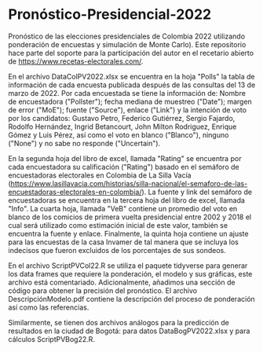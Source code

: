 # Pronóstico-Presidencial-2022
Pronóstico de las elecciones presidenciales de Colombia 2022 utilizando ponderación de encuestas y simulación de Monte Carlo). Este repositorio hace parte del soporte para la participación del autor en el recetario abierto de https://www.recetas-electorales.com/. 

En el archivo DataColPV2022.xlsx se encuentra en la hoja "Polls" la tabla de información de cada encuesta publicada después de las consultas del 13 de marzo de 2022. Por cada encuestada se tiene la información de: Nombre de encuestadora ("Pollster"); fecha mediana de muestreo ("Date"); margen de error ("MoE"); fuente ("Source"), enlace ("Link") y la intención de voto por los candidatos: Gustavo Petro, Federico Gutiérrez, Sergio Fajardo, Rodolfo Hernández, Ingrid Betancourt, John Milton Rodriguez, Enrique Gómez y Luis Pérez, así como el voto en blanco ("Blanco"), ninguno ("None") y no sabe no responde ("Uncertain"). 

En la segunda hoja del libro de excel, llamada "Rating" se encuentra por cada encuestadora su calificación ("Rating") basado en el semáforo de encuestadoras electorales en Colombia de La Silla Vacía (https://www.lasillavacia.com/historias/silla-nacional/el-semaforo-de-las-encuestadoras-electorales-en-colombia/). La fuente y link del semáforo de encuestadoras se encuentra en la tercera hoja del libro de excel, llamada "Info". La cuarta hoja, llamada "VeB" contiene un promedio del voto en blanco de los comicios de primera vuelta presidencial entre 2002 y 2018 el cual será utilizado como estimación inicial de este valor, también se encuentra la fuente y enlace. Finalmente, la quinta hoja contiene un ajuste para las encuestas de la casa Invamer de tal manera que se incluya los indecisos que fueron excluidos de los porcentajes de sus sondeos.

En el archivo ScriptPVCol22.R se utiliza el paquete tidyverse para generar los data frames que requiere la ponderación, el modelo y sus gráficas, este archivo está comentariado. Adicionalmente, añadimos una sección de código para obtener la precisión del pronóstico. El archivo DescripciónModelo.pdf contiene la descripción del proceso de ponderación así como las referencias.  

Similarmente, se tienen dos archivos análogos para la predicción de resultados en la ciudad de Bogotá: para datos DataBogPV2022.xlsx y para cálculos ScriptPVBog22.R.
